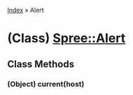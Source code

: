 [Index](../_index.md) » Alert

# (Class) [Spree::Alert](http://m.gymplayer.com/alert.rb)

## Class Methods
### (Object) **current**(host)

